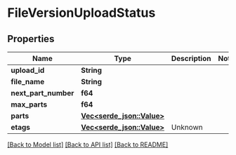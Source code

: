 # FileVersionUploadStatus

## Properties

Name | Type | Description | Notes
------------ | ------------- | ------------- | -------------
**upload_id** | **String** |  | 
**file_name** | **String** |  | 
**next_part_number** | **f64** |  | 
**max_parts** | **f64** |  | 
**parts** | [**Vec<serde_json::Value>**](serde_json::Value.md) |  | 
**etags** | [**Vec<serde_json::Value>**](serde_json::Value.md) | Unknown | 

[[Back to Model list]](../README.md#documentation-for-models) [[Back to API list]](../README.md#documentation-for-api-endpoints) [[Back to README]](../README.md)


